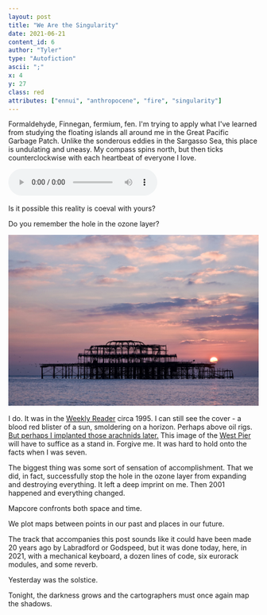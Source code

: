 ```yaml
---
layout: post
title: "We Are the Singularity"
date: 2021-06-21
content_id: 6
author: "Tyler"
type: "Autofiction"
ascii: ";"
x: 4
y: 27
class: red
attributes: ["ennui", "anthropocene", "fire", "singularity"]
---
```


Formaldehyde, Finnegan, fermium, fen.  I'm trying to apply what I've learned from studying the floating islands all around me in the Great Pacific Garbage Patch. Unlike the sonderous eddies in the Sargasso Sea, this place is undulating and uneasy. My compass spins north, but then ticks counterclockwise with each heartbeat of everyone I love.

<audio controls src="/assets/content/we-are-the-singularity.mp3"></audio>

Is it possible this reality is coeval with yours?

Do you remember the hole in the ozone layer?

![Brighton West Pier](/assets/content/we-are-the-singularity.jpg)

I do. It was in the [Weekly Reader](https://en.wikipedia.org/wiki/Weekly_Reader) circa 1995. I can still see the cover - a blood red blister of a sun, smoldering on a horizon. Perhaps above oil rigs. [But perhaps I implanted those arachnids later.](https://www.jacobinmag.com/2021/01/laleh-khalili-book-review-sinews-war-trade-shipping) This image of the [West Pier](https://en.wikipedia.org/wiki/West_Pier) will have to suffice as a stand in. Forgive me. It was hard to hold onto the facts when I was seven.

The biggest thing was some sort of sensation of accomplishment. That we did, in fact, successfully stop the hole in the ozone layer from expanding and destroying everything. It left a deep imprint on me. Then 2001 happened and everything changed.

Mapcore confronts both space and time.

We plot maps between points in our past and places in our future.

The track that accompanies this post sounds like it could have been made 20 years ago by Labradford or Godspeed, but it was done today, here, in 2021, with a mechanical keyboard, a dozen lines of code, six eurorack modules, and some reverb.

Yesterday was the solstice.

Tonight, the darkness grows and the cartographers must once again map the shadows.